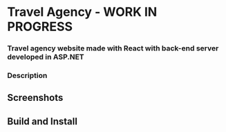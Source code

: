 # Travel Agency - WORK IN PROGRESS
### Travel agency website made with React with back-end server developed in ASP.NET
### Description
## Screenshots
## Build and Install
